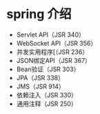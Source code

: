 # spring 介绍
* Servlet API（JSR 340）
* WebSocket API（JSR 356）
* 并发实用程序[（JSR 236）
* JSON绑定API（JSR 367）
* Bean验证（JSR 303）
* JPA（JSR 338）
* JMS（JSR 914）
* 依赖注入（JSR 330）
* 通用注释（JSR 250）